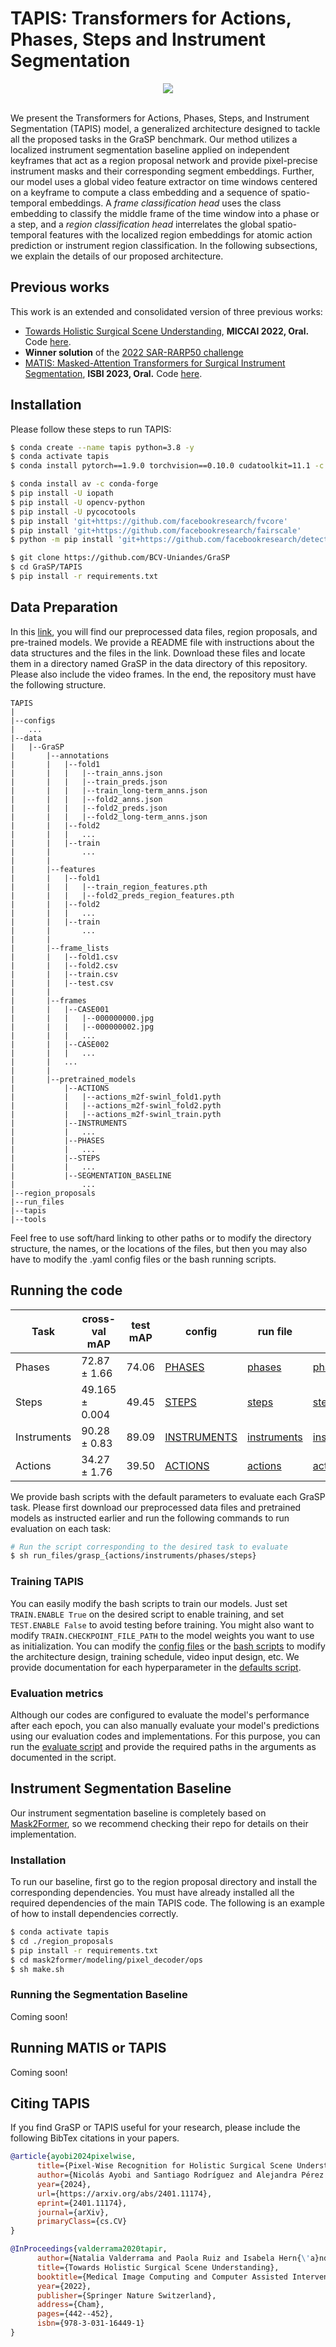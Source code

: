 # TAPIS: Transformers for Actions, Phases, Steps and Instrument Segmentation

<div align="center">
  <img src="../Images/TAPIS.jpg"/>
</div><br/>

We present the Transformers for Actions, Phases, Steps, and Instrument Segmentation (TAPIS) model, a generalized architecture designed to tackle all the proposed tasks in the GraSP benchmark. Our method utilizes a localized instrument segmentation baseline applied on independent keyframes that act as a region proposal network and provide pixel-precise instrument masks and their corresponding segment embeddings. Further, our model uses a global video feature extractor on time windows centered on a keyframe to compute a class embedding and a sequence of spatio-temporal embeddings. A *frame classification head* uses the class embedding to classify the middle frame of the time window into a phase or a step, and a *region classification head* interrelates the global spatio-temporal features with the localized region embeddings for atomic action prediction or instrument region classification. In the following subsections, we explain the details of our proposed architecture.

## Previous works

This work is an extended and consolidated version of three previous works:

- [Towards Holistic Surgical Scene Understanding](https://link.springer.com/chapter/10.1007/978-3-031-16449-1_42), **MICCAI 2022, Oral.** Code [here](https://github.com/BCV-Uniandes/TAPIR).
- **Winner solution** of the [2022 SAR-RARP50 challenge](https://arxiv.org/abs/2401.00496)
- [MATIS: Masked-Attention Transformers for Surgical Instrument Segmentation](https://ieeexplore.ieee.org/document/10230819), **ISBI 2023, Oral.** Code [here](https://github.com/BCV-Uniandes/MATIS).

## Installation
Please follow these steps to run TAPIS:

```sh
$ conda create --name tapis python=3.8 -y
$ conda activate tapis
$ conda install pytorch==1.9.0 torchvision==0.10.0 cudatoolkit=11.1 -c pytorch -c nvidia

$ conda install av -c conda-forge
$ pip install -U iopath
$ pip install -U opencv-python
$ pip install -U pycocotools
$ pip install 'git+https://github.com/facebookresearch/fvcore'
$ pip install 'git+https://github.com/facebookresearch/fairscale'
$ python -m pip install 'git+https://github.com/facebookresearch/detectron2.git'

$ git clone https://github.com/BCV-Uniandes/GraSP
$ cd GraSP/TAPIS
$ pip install -r requirements.txt
```

## Data Preparation

In this [link](http://157.253.243.19/TAPIS), you will find our preprocessed data files, region proposals, and pre-trained models. We provide a README file with instructions about the data structures and the files in the link. Download these files and locate them in a directory named GraSP in the data directory of this repository. Please also include the video frames. In the end, the repository must have the following structure.

```tree
TAPIS
|
|--configs
|   ...
|--data
|   |--GraSP
|       |--annotations
|       |   |--fold1
|       |   |   |--train_anns.json
|       |   |   |--train_preds.json
|       |   |   |--train_long-term_anns.json
|       |   |   |--fold2_anns.json
|       |   |   |--fold2_preds.json
|       |   |   |--fold2_long-term_anns.json
|       |   |--fold2
|       |   |   ...
|       |   |--train
|       |       ...
|       |
|       |--features
|       |   |--fold1
|       |   |   |--train_region_features.pth
|       |   |   |--fold2_preds_region_features.pth
|       |   |--fold2
|       |   |   ...
|       |   |--train
|       |       ...
|       |
|       |--frame_lists
|       |   |--fold1.csv
|       |   |--fold2.csv
|       |   |--train.csv
|       |   |--test.csv
|       |
|       |--frames
|       |   |--CASE001
|       |   |   |--000000000.jpg
|       |   |   |--000000002.jpg
|       |   |   ...
|       |   |--CASE002
|       |   |   ...
|       |   ...
|       |
|       |--pretrained_models
|           |--ACTIONS
|           |   |--actions_m2f-swinl_fold1.pyth
|           |   |--actions_m2f-swinl_fold2.pyth
|           |   |--actions_m2f-swinl_train.pyth
|           |--INSTRUMENTS
|           |   ...
|           |--PHASES
|           |   ...
|           |--STEPS
|           |   ...
|           |--SEGMENTATION_BASELINE
|               ...
|--region_proposals
|--run_files
|--tapis
|--tools
```

Feel free to use soft/hard linking to other paths or to modify the directory structure, the names, or the locations of the files, but then you may also have to modify the .yaml config files or the bash running scripts. 

## Running the code

| Task | cross-val mAP | test mAP | config | run file | model |
| ----- | ----- | ----- | ----- | ----- | ----- |
| Phases | 72.87 $\pm$ 1.66 | 74.06 | [PHASES](https://github.com/BCV-Uniandes/GraSP/blob/main/TAPIS/configs/GraSP/TAPIS_PHASES.yaml) | [phases](https://github.com/BCV-Uniandes/GraSP/blob/main/TAPIS/run_files/grasp_phases.sh) | [phases](http://157.253.243.19/TAPIS/pretrained_models/PHASES/) |
| Steps | 49.165 $\pm$ 0.004 | 49.45 | [STEPS](https://github.com/BCV-Uniandes/GraSP/blob/main/TAPIS/configs/GraSP/TAPIS_STEPS.yaml) | [steps](https://github.com/BCV-Uniandes/GraSP/blob/main/TAPIS/run_files/grasp_steps.sh) | [steps](http://157.253.243.19/TAPIS/pretrained_models/STEPS/) |
| Instruments | 90.28 $\pm$ 0.83 | 89.09 | [INSTRUMENTS](https://github.com/BCV-Uniandes/GraSP/blob/main/TAPIS/configs/GraSP/TAPIS_INSTRUMENTS.yaml) | [instruments](https://github.com/BCV-Uniandes/GraSP/blob/main/TAPIS/run_files/grasp_instruments.sh) | [instruments](http://157.253.243.19/TAPIS/pretrained_models/INSTRUMENTS/) |
| Actions | 34.27 $\pm$ 1.76 | 39.50 | [ACTIONS](https://github.com/BCV-Uniandes/GraSP/blob/main/TAPIS/configs/GraSP/TAPIS_ACTIONS.yaml) | [actions](https://github.com/BCV-Uniandes/GraSP/blob/main/TAPIS/run_files/grasp_actions.sh) | [actions](http://157.253.243.19/TAPIS/pretrained_models/ACTIONS/) |

We provide bash scripts with the default parameters to evaluate each GraSP task. Please first download our preprocessed data files and pretrained models as instructed earlier and run the following commands to run evaluation on each task:

```sh
# Run the script corresponding to the desired task to evaluate
$ sh run_files/grasp_{actions/instruments/phases/steps}
```

### Training TAPIS

You can easily modify the bash scripts to train our models. Just set ```TRAIN.ENABLE True``` on the desired script to enable training, and set ```TEST.ENABLE False``` to avoid testing before training. You might also want to modify ```TRAIN.CHECKPOINT_FILE_PATH``` to the model weights you want to use as initialization. You can modify the [config files]() or the [bash scripts]() to modify the architecture design, training schedule, video input design, etc. We provide documentation for each hyperparameter in the [defaults script]().

### Evaluation metrics

Although our codes are configured to evaluate the model's performance after each epoch, you can also manually evaluate your model's predictions using our evaluation codes and implementations. For this purpose, you can run the [evaluate script]() and provide the required paths in the arguments as documented in the script. 

## Instrument Segmentation Baseline

Our instrument segmentation baseline is completely based on [Mask2Former](), so we recommend checking their repo for details on their implementation. 

### Installation

To run our baseline, first go to the region proposal directory and install the corresponding dependencies. You must have already installed all the required dependencies of the main TAPIS code. The following is an example of how to install dependencies correctly.

```sh
$ conda activate tapis
$ cd ./region_proposals
$ pip install -r requirements.txt
$ cd mask2former/modeling/pixel_decoder/ops
$ sh make.sh
```
### Running the Segmentation Baseline

Coming soon!

## Running MATIS or TAPIS

Coming soon!

## Citing TAPIS 

If you find GraSP or TAPIS useful for your research, please include the following BibTex citations in your papers.

```BibTeX
@article{ayobi2024pixelwise,
      title={Pixel-Wise Recognition for Holistic Surgical Scene Understanding}, 
      author={Nicolás Ayobi and Santiago Rodríguez and Alejandra Pérez and Isabela Hernández and Nicolás Aparicio and Eugénie Dessevres and Sebastián Peña and Jessica Santander and Juan Ignacio Caicedo and Nicolás Fernández and Pablo Arbeláez},
      year={2024},
      url={https://arxiv.org/abs/2401.11174},
      eprint={2401.11174},
      journal={arXiv},
      primaryClass={cs.CV}
}

@InProceedings{valderrama2020tapir,
      author={Natalia Valderrama and Paola Ruiz and Isabela Hern{\'a}ndez and Nicol{\'a}s Ayobi and Mathilde Verlyck and Jessica Santander and Juan Caicedo and Nicol{\'a}s Fern{\'a}ndez and Pablo Arbel{\'a}ez},
      title={Towards Holistic Surgical Scene Understanding},
      booktitle={Medical Image Computing and Computer Assisted Intervention -- MICCAI 2022},
      year={2022},
      publisher={Springer Nature Switzerland},
      address={Cham},
      pages={442--452},
      isbn={978-3-031-16449-1}
}
```